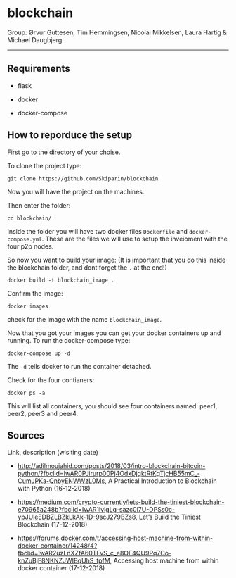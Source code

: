 # blockchain

Group: Ørvur Guttesen, Tim Hemmingsen, Nicolai Mikkelsen, Laura Hartig & Michael Daugbjerg.

---

## Requirements

- flask

- docker

- docker-compose

## How to reporduce the setup

First go to the directory of your choise.

To clone the project type:
```
git clone https://github.com/Skiparin/blockchain
```

Now you will have the project on the machines.

Then enter the folder:
```
cd blockchain/
```

Inside the folder you will have two docker files `Dockerfile` and `docker-compose.yml`. These are the files we will use to setup the inveioment with the four p2p nodes.

So now you want to build your image: (It is important that you do this inside the blockchain folder, and dont forget the `.` at the end!)
```
docker build -t blockchain_image .
``` 

Confirm the image: 
```
docker images
```
check for the image with the name `blockchain_image`.

Now that you got your images you can get your docker containers up and running.
To run the docker-compose type:
```
docker-compose up -d
```

The `-d` tells docker to run the container detached.

Check for the four contianers:
```
docker ps -a
```

This will list all containers, you should see four containers named: peer1, peer2, peer3 and peer4.

## Sources

Link, description (wisiting date)

- http://adilmoujahid.com/posts/2018/03/intro-blockchain-bitcoin-python/?fbclid=IwAR0PJirurp00Pj4OdxDjqktRtKgTjcHB55mC_-CumJPKa-QnbyENWWzL0Ms, A Practical Introduction to Blockchain with Python (16-12-2018)


- https://medium.com/crypto-currently/lets-build-the-tiniest-blockchain-e70965a248b?fbclid=IwAR1lvlgLq-sazc0l7U-DPSs0c-ypJUleEDBZLBZkLkAk-1D-9scJ279BZs8, Let’s Build the Tiniest Blockchain (17-12-2018)

- https://forums.docker.com/t/accessing-host-machine-from-within-docker-container/14248/4?fbclid=IwAR2uzLnXZfA60TFvS_c_e8OF4QU9Pq7Co-knZuBjF8NKNZJWIBqUhS_tpfM, Accessing host machine from within docker container (17-12-2018)
